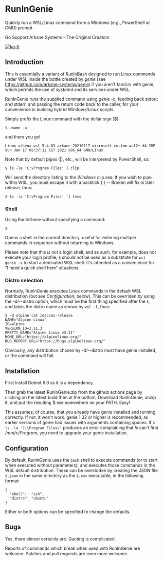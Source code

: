 # RunInGenie
Quickly run a WSL/Linux command from a Windows (e.g., PowerShell or CMD) prompt.

Go Support Arkane Systems - The Original Creators

[![ko-fi](https://www.ko-fi.com/img/githubbutton_sm.svg)](https://ko-fi.com/I3I1VA18)

## Introduction
This is essentially a variant of [RunInBash](https://github.com/neosmart/RunInBash) designed to run Linux commands under WSL inside the bottle created by _genie_ (see https://github.com/arkane-systems/genie) if you aren't familiar with genie, which permits the use of _systemd_ and its services under WSL.

RunInGenie runs the supplied command using _genie -c_, feeding back stdout and stderr, and passing the return code back to the caller, for your convenience in building hybrid Windows/Linux scripts.

Simply prefix the Linux command with the dollar sign ($):

```
$ uname -a
```

and there you go!

```
Linux athena-wsl 5.4.83-arkane-20210117-microsoft-custom-wsl2+ #4 SMP Sun Jan 17 08:37:12 CST 2021 x86_64 GNU/Linux
```

Note that by default pipes (|), etc., will be interpreted by PowerShell, so:

```
$ ls -la 'C:\Program Files' | clip
```

Will send the directory listing to the _Windows_ clip.exe. If you wish to pipe within WSL, you must escape it with a backtick (`) -- Broken will fix in later release, thus:

```
$ ls -la 'C:\Program Files' `| less
```

### Shell

Using RunInGenie without specifying a command:

```
$
```

Opens a shell in the current directory, useful for entering multiple commands in sequence without returning to Windows.

Please note that this _is not_ a login shell, and as such, for example, does not execute your login profile; `$` should not be used as a substitute for `wsl genie -s` to start a dedicated WSL shell. It's intended as a convenience for "I need a quick shell here" situations.

### Distro selection

Normally, RunInGenie executes Linux commands in the default WSL distribution (but see _Configuration_, below). This can be overriden by using the -d/--distro option, which must be the first thing specified after the `$`, and takes the distro name as shown by `wsl -l`, thus:

```
$ -d alpine cat /etc/os-release
NAME="Alpine Linux"
ID=alpine
VERSION_ID=3.11.3
PRETTY_NAME="Alpine Linux v3.11"
HOME_URL="https://alpinelinux.org/"
BUG_REPORT_URL="https://bugs.alpinelinux.org/"
```

Obviously, any distribution chosen by -d/--distro must have genie installed, or the command will fail.

## Installation

First Install Dotnet 6.0 as it is a dependency.

Then grab the latest RunInGenie.zip from the github actions page by clicking on the latest build then at the bottom, Download RunInGenie, unzip it, and put the resulting $.exe somewhere on your PATH. Easy!

This assumes, of course, that you already have genie installed and running correctly. If not, it won't work. genie 1.32 or higher is recommended, as earlier versions of genie had issues with arguments containing spaces. If `$ ls -la 'C:\Program Files\'` produces an error complaining that _ls_ can't find _/mnt/c/Program_, you need to upgrade your genie installation.

## Configuration

By default, RunInGenie uses the `bash` shell to execute commands (or to start when executed without parameters), and executes those commands in the WSL default distribution. These can be overridden by creating the JSON file `$.json` in the same directory as the `$.exe` executable, in the following format:

```
{
  "shell":  "zsh",
  "distro": "ubuntu"
}
```

Either or both options can be specified to change the defaults.

## Bugs

Yes, there almost certainly are. Quoting is complicated.

Reports of commands which break when used with RunInGenie are welcome. Patches and pull requests are even more welcome.
